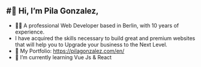 #👋 Hi, I’m Pila Gonzalez,
-  
- 👨‍💻 A professional Web Developer based in Berlin, with 10 years of experience. 
- I have acquired the skills necessary to build great and premium websites that will help you to Upgrade your business to the Next Level.
- 👀 My Portfolio: https://pilagonzalez.com/en/
- 🌱 I’m currently learning Vue Js & React

